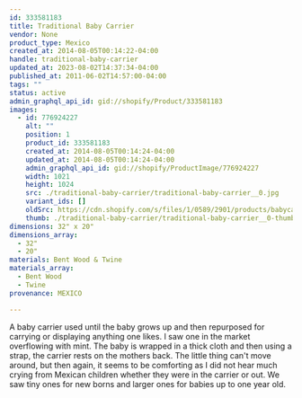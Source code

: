 ```yaml
---
id: 333581183
title: Traditional Baby Carrier
vendor: None
product_type: Mexico
created_at: 2014-08-05T00:14:22-04:00
handle: traditional-baby-carrier
updated_at: 2023-08-02T14:37:34-04:00
published_at: 2011-06-02T14:57:00-04:00
tags: ""
status: active
admin_graphql_api_id: gid://shopify/Product/333581183
images:
  - id: 776924227
    alt: ""
    position: 1
    product_id: 333581183
    created_at: 2014-08-05T00:14:24-04:00
    updated_at: 2014-08-05T00:14:24-04:00
    admin_graphql_api_id: gid://shopify/ProductImage/776924227
    width: 1021
    height: 1024
    src: ./traditional-baby-carrier/traditional-baby-carrier__0.jpg
    variant_ids: []
    oldSrc: https://cdn.shopify.com/s/files/1/0589/2901/products/babycarrier.jpeg?v=1407212064
    thumb: ./traditional-baby-carrier/traditional-baby-carrier__0-thumb.jpg
dimensions: 32" x 20"
dimensions_array:
  - 32"
  - 20"
materials: Bent Wood & Twine
materials_array:
  - Bent Wood
  - Twine
provenance: MEXICO

---
```


A baby carrier used until the baby grows up and then repurposed for carrying or displaying anything one likes. I saw one in the market overflowing with mint. The baby is wrapped in a thick cloth and then using a strap, the carrier rests on the mothers back. The little thing can't move around, but then again, it seems to be comforting as I did not hear much crying from Mexican children whether they were in the carrier or out. We saw tiny ones for new borns and larger ones for babies up to one year old.